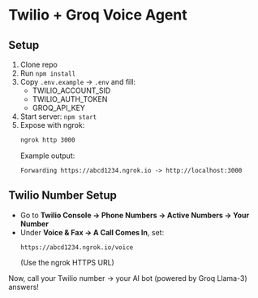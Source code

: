 # Twilio + Groq Voice Agent

## Setup
1. Clone repo
2. Run `npm install`
3. Copy `.env.example` → `.env` and fill:
   - TWILIO_ACCOUNT_SID
   - TWILIO_AUTH_TOKEN
   - GROQ_API_KEY
4. Start server: `npm start`
5. Expose with ngrok:
   ```bash
   ngrok http 3000
   ```
   Example output:
   ```
   Forwarding https://abcd1234.ngrok.io -> http://localhost:3000
   ```

## Twilio Number Setup
- Go to **Twilio Console → Phone Numbers → Active Numbers → Your Number**
- Under **Voice & Fax → A Call Comes In**, set:
  ```
  https://abcd1234.ngrok.io/voice
  ```
  (Use the ngrok HTTPS URL)

Now, call your Twilio number → your AI bot (powered by Groq Llama-3) answers!
